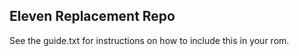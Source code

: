 Eleven Replacement Repo
------------------------------------------------------------------------
See the guide.txt for instructions on how to include this in your rom.
